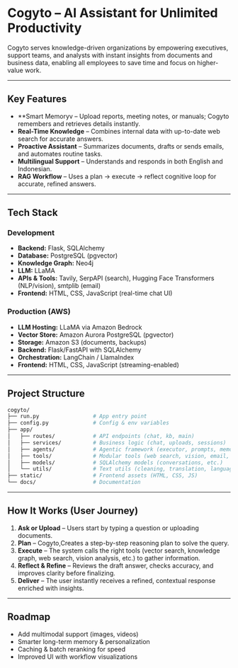 # Cogyto – AI Assistant for Unlimited Productivity  

Cogyto serves knowledge-driven organizations by empowering executives, support teams, and analysts with instant insights from documents and business data, enabling all employees to save time and focus on higher-value work.

---

## Key Features  
- **Smart Memoryv – Upload reports, meeting notes, or manuals; Cogyto remembers and retrieves details instantly.
- **Real-Time Knowledge** – Combines internal data with up-to-date web search for accurate answers.
- **Proactive Assistant** – Summarizes documents, drafts or sends emails, and automates routine tasks.
- **Multilingual Support** – Understands and responds in both English and Indonesian.
- **RAG Workflow** – Uses a plan → execute → reflect cognitive loop for accurate, refined answers.
---

## Tech Stack  

### Development  
- **Backend:** Flask, SQLAlchemy  
- **Database:** PostgreSQL (pgvector) 
- **Knowledge Graph:** Neo4j  
- **LLM:** LLaMA  
- **APIs & Tools:** Tavily, SerpAPI (search), Hugging Face Transformers (NLP/vision), smtplib (email)  
- **Frontend:** HTML, CSS, JavaScript (real-time chat UI)  

### Production (AWS)  
- **LLM Hosting:** LLaMA via Amazon Bedrock
- **Vector Store:** Amazon Aurora PostgreSQL (pgvector)  
- **Storage:** Amazon S3 (documents, backups)  
- **Backend:** Flask/FastAPI with SQLAlchemy  
- **Orchestration:** LangChain / LlamaIndex  
- **Frontend:** HTML, CSS, JavaScript (streaming-enabled)  

---

## Project Structure  

```bash
cogyto/
├── run.py                 # App entry point
├── config.py              # Config & env variables
├── app/
│   ├── routes/            # API endpoints (chat, kb, main)
│   ├── services/          # Business logic (chat, uploads, sessions)
│   ├── agents/            # Agentic framework (executor, prompts, memory manager)
│   ├── tools/             # Modular tools (web search, vision, email, knowledge graph)
│   ├── models/            # SQLAlchemy models (conversations, etc.)
│   └── utils/             # Text utils (cleaning, translation, language detection)
├── static/                # Frontend assets (HTML, CSS, JS)
└── docs/                  # Documentation
```
---
## How It Works (User Journey)  

1. **Ask or Upload** – Users start by typing a question or uploading documents.  
2. **Plan** – Cogyto,Creates a step-by-step reasoning plan to solve the query.  
3. **Execute** – The system calls the right tools (vector search, knowledge graph, web search, vision analysis, etc.) to gather information.  
4. **Reflect & Refine** – Reviews the draft answer, checks accuracy, and improves clarity before finalizing.  
5. **Deliver** – The user instantly receives a refined, contextual response enriched with insights.  

---

## Roadmap
- Add multimodal support (images, videos)
- Smarter long-term memory & personalization
- Caching & batch reranking for speed
- Improved UI with workflow visualizations
